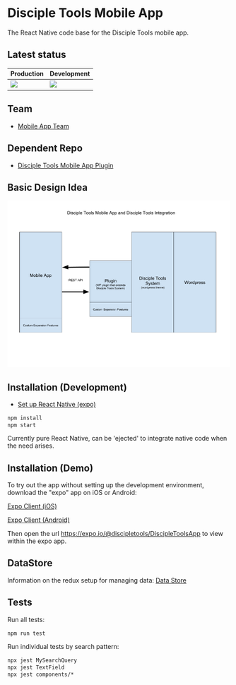 # Disciple Tools Mobile App
The React Native code base for the Disciple Tools mobile app.

## Latest status

| Production | Development |
| - | - |
| [![](https://github.com/DiscipleTools/disciple-tools-mobile-app/workflows/CI%2FCD/badge.svg)](https://github.com/DiscipleTools/disciple-tools-mobile-app/actions) | [![](https://github.com/DiscipleTools/disciple-tools-mobile-app/workflows/CI%2FCD/badge.svg?branch=development)](https://github.com/DiscipleTools/disciple-tools-mobile-app/actions) |


## Team
* [Mobile App Team](https://github.com/orgs/DiscipleTools/teams/mobile-app-lead-team)

## Dependent Repo
* [Disciple Tools Mobile App Plugin](https://github.com/DiscipleTools/disciple-tools-mobile-app-plugin)

## Basic Design Idea
![Basic Design Idea](https://github.com/DiscipleTools/disciple-tools-mobile-app-plugin/raw/master/mobile-app-design.png)

## Installation (Development)
* [Set up React Native (expo)](https://facebook.github.io/react-native/docs/getting-started)

```
npm install
npm start
```

Currently pure React Native, can be 'ejected' to integrate native code when the need arises.

## Installation (Demo)
To try out the app without setting up the development environment, download the "expo" app on iOS or Android:

[Expo Client (iOS)](https://itunes.apple.com/us/app/expo-client/id982107779?mt=8)

[Expo Client (Android)](https://play.google.com/store/apps/details?id=host.exp.exponent&hl=en_US)

Then open the url https://expo.io/@discipletools/DiscipleToolsApp to view within the expo app.

## DataStore
Information on the redux setup for managing data: [Data Store](https://github.com/DiscipleTools/disciple-tools-mobile-app/tree/master/store)

## Tests

Run all tests:
```
npm run test
```

Run individual tests by search pattern:
```
npx jest MySearchQuery
npx jest TextField
npx jest components/*
```

